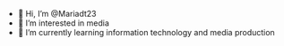 - 👋 Hi, I’m @Mariadt23
- 👀 I’m interested in media
- 🌱 I’m currently learning information technology and media production
<!---
Mariadt23/Mariadt23 is a ✨ special ✨ repository because its `README.md` (this file) appears on your GitHub profile.
You can click the Preview link to take a look at your changes.
--->

